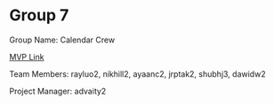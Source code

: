 # Group 7
Group Name: Calendar Crew

[MVP Link](https://docs.google.com/document/d/1WsX-KeNL8hnaEEFZJ60RM2zYCNZ7Pj1u/edit?usp=sharing)

Team Members: rayluo2, nikhill2, ayaanc2, jrptak2, shubhj3, dawidw2

Project Manager: advaity2
